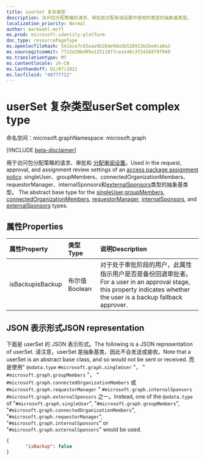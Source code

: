 ```yaml
---
title: userSet 复杂类型
description: 访问包分配策略的请求、审批和分配审阅设置中使用的类型的抽象基类型。
localization_priority: Normal
author: markwahl-msft
ms.prod: microsoft-identity-platform
doc_type: resourcePageType
ms.openlocfilehash: 541bce7c65eaa9b284e9da5b520913b1be4ca8a3
ms.sourcegitcommit: 7732d20bd99a125118f7cea146c3f2416879f949
ms.translationtype: MT
ms.contentlocale: zh-CN
ms.lasthandoff: 01/07/2021
ms.locfileid: "49777712"
---
```

# <a name="userset-complex-type"></a><span data-ttu-id="ef723-103">userSet 复杂类型</span><span class="sxs-lookup"><span data-stu-id="ef723-103">userSet complex type</span></span>

<span data-ttu-id="ef723-104">命名空间：microsoft.graph</span><span class="sxs-lookup"><span data-stu-id="ef723-104">Namespace: microsoft.graph</span></span>

[!INCLUDE [beta-disclaimer](../../includes/beta-disclaimer.md)]

<span data-ttu-id="ef723-105">用于访问包分配策略的请求、审批和 [分配审阅设置](accesspackageassignmentpolicy.md)。</span><span class="sxs-lookup"><span data-stu-id="ef723-105">Used in the request, approval, and assignment review settings of an [access package assignment policy](accesspackageassignmentpolicy.md).</span></span> <span data-ttu-id="ef723-106">singleUser、groupMembers、connectedOrganizationMembers、requestorManager、internalSponsors[](internalsponsors.md)和[externalSponsors](externalsponsors.md)类型的抽象基类型。 [](singleuser.md)[](groupmembers.md) [](connectedorganizationmembers.md) [](requestormanager.md)</span><span class="sxs-lookup"><span data-stu-id="ef723-106">The abstract base type for the [singleUser](singleuser.md),[groupMembers](groupmembers.md), [connectedOrganizationMembers](connectedorganizationmembers.md), [requestorManager](requestormanager.md), [internalSponsors](internalsponsors.md), and [externalSponsors](externalsponsors.md) types.</span></span>

## <a name="properties"></a><span data-ttu-id="ef723-107">属性</span><span class="sxs-lookup"><span data-stu-id="ef723-107">Properties</span></span>

| <span data-ttu-id="ef723-108">属性</span><span class="sxs-lookup"><span data-stu-id="ef723-108">Property</span></span>                     | <span data-ttu-id="ef723-109">类型</span><span class="sxs-lookup"><span data-stu-id="ef723-109">Type</span></span>                      | <span data-ttu-id="ef723-110">说明</span><span class="sxs-lookup"><span data-stu-id="ef723-110">Description</span></span> |
| :--------------------------- | :------------------------ | :---------- |
| <span data-ttu-id="ef723-111">isBackup</span><span class="sxs-lookup"><span data-stu-id="ef723-111">isBackup</span></span> | <span data-ttu-id="ef723-112">布尔值</span><span class="sxs-lookup"><span data-stu-id="ef723-112">Boolean</span></span> | <span data-ttu-id="ef723-113">对于处于审批阶段的用户，此属性指示用户是否是备份回退审批者。</span><span class="sxs-lookup"><span data-stu-id="ef723-113">For a user in an approval stage, this property indicates whether the user is a backup fallback approver.</span></span> |

## <a name="json-representation"></a><span data-ttu-id="ef723-114">JSON 表示形式</span><span class="sxs-lookup"><span data-stu-id="ef723-114">JSON representation</span></span>

<span data-ttu-id="ef723-115">下面是 userSet 的 JSON 表示形式。</span><span class="sxs-lookup"><span data-stu-id="ef723-115">The following is a JSON representation of userSet.</span></span>  <span data-ttu-id="ef723-116">请注意，userSet 是抽象基类，因此不会发送或接收。</span><span class="sxs-lookup"><span data-stu-id="ef723-116">Note that a userSet is an abstract base class, and so would not be sent or received.</span></span>  <span data-ttu-id="ef723-117">而是使用" `@odata.type` `#microsoft.graph.singleUser` "， " `#microsoft.graph.groupMembers` "， " `#microsoft.graph.connectedOrganizationMembers` 或 `#microsoft.graph.requestorManager` " `#microsoft.graph.internalSponsors` `#microsoft.graph.externalSponsors` 之一。</span><span class="sxs-lookup"><span data-stu-id="ef723-117">Instead, one of the `@odata.type` of "`#microsoft.graph.singleUser`", "`#microsoft.graph.groupMembers`", "`#microsoft.graph.connectedOrganizationMembers`", "`#microsoft.graph.requestorManager`", "`#microsoft.graph.internalSponsors`" or "`#microsoft.graph.externalSponsors`" would be used.</span></span>

<!-- {
  "blockType": "resource",
  "optionalProperties": [

  ],
  "@odata.type": "microsoft.graph.userSet"
}-->

```json
{
       "isBackup": false
}
```



<!-- uuid: 16cd6b66-4b1a-43a1-adaf-3a886856ed98
2019-02-04 14:57:30 UTC -->
<!-- {
  "type": "#page.annotation",
  "description": "userSet complex type",
  "keywords": "",
  "section": "documentation",
  "tocPath": ""
}-->



